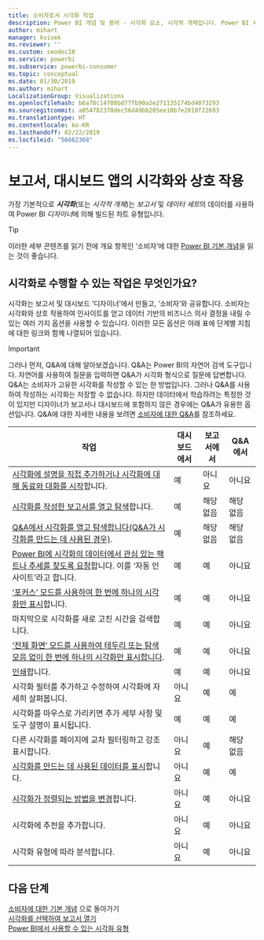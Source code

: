 ```yaml
---
title: 소비자로서 시각화 작업
description: Power BI 개념 및 용어 - 시각화 요소, 시각적 개체입니다. Power BI 시각화, 시각적 개체란 무엇인가요?
author: mihart
manager: kvivek
ms.reviewer: ''
ms.custom: seodec18
ms.service: powerbi
ms.subservice: powerbi-consumer
ms.topic: conceptual
ms.date: 01/30/2019
ms.author: mihart
LocalizationGroup: Visualizations
ms.openlocfilehash: b6a78c14f08bd77fb90a2e271135174bd4073293
ms.sourcegitcommit: a054782370dec56d49bb205ee10b7e2018f22693
ms.translationtype: HT
ms.contentlocale: ko-KR
ms.lasthandoff: 02/22/2019
ms.locfileid: "56662368"
---
```

# <a name="interact-with-visualizations-in-reports-dashboards-and-apps"></a>보고서, 대시보드 앱의 시각화와 상호 작용

가장 기본적으로 ***시각화***(또는 *시각적 개체*)는 *보고서* 및 *데이터 세트*의 데이터를 사용하여 Power BI *디자이너*에 의해 빌드된 차트 유형입니다. 

> [!TIP]
> 이러한 세부 콘텐츠를 읽기 전에 개요 항목인 ‘소비자’에 대한 [Power BI 기본 개념](end-user-basic-concepts.md)을 읽는 것이 좋습니다.

## <a name="what-can-i-do-with-visualizations"></a>시각화로 수행할 수 있는 작업은 무엇인가요?

시각화는 보고서 및 대시보드 ‘디자이너’에서 만들고, ‘소비자’와 공유합니다. 소비자는 시각화와 상호 작용하여 인사이트를 얻고 데이터 기반의 비즈니스 의사 결정을 내릴 수 있는 여러 가지 옵션을 사용할 수 있습니다. 이러한 모든 옵션은 아래 표에 단계별 지침에 대한 링크와 함께 나열되어 있습니다.

> [!IMPORTANT]
> 그러나 먼저, Q&A에 대해 알아보겠습니다. Q&A는 Power BI의 자연어 검색 도구입니다. 자연어를 사용하여 질문을 입력하면 Q&A가 시각화 형식으로 질문에 답변합니다. Q&A는 소비자가 고유한 시각화를 작성할 수 있는 한 방법입니다. 그러나 Q&A를 사용하여 작성하는 시각화는 저장할 수 없습니다. 하지만 데이터에서 학습하려는 특정한 것이 있지만 디자이너가 보고서나 대시보드에 포함하지 않은 경우에는 Q&A가 유용한 옵션입니다. Q&A에 대한 자세한 내용을 보려면 [소비자에 대한 Q&A](end-user-q-and-a.md)를 참조하세요.



|작업  |대시보드에서  |보고서에서  | Q&A에서
|---------|---------|---------|--------|
|[시각화에 설명을 직접 추가하거나 시각화에 대해 동료와 대화를 시작](end-user-comment.md)합니다.     |  예       |   아니요      |  아니요  |
|[시각화를 작성한 보고서를 열고 탐색](end-user-tiles.md)합니다.     |    예     |   해당 없음      |  해당 없음 |
|[Q&A에서 시각화를 열고 탐색합니다(Q&A가 시각화를 만드는 데 사용된 경우)](end-user-q-and-a.md).     |   예      |   해당 없음      |  해당 없음  |
|[Power BI에 시각화의 데이터에서 관심 있는 팩트나 추세를 찾도록 요청](end-user-insights.md)합니다.  이를 ‘자동 인사이트’라고 합니다.     |    예     |   예      | 아니요   |
|[‘포커스’ 모드를 사용하여 한 번에 하나의 시각화만 표시](end-user-focus.md)합니다.     | 예        |   예      | 아니요  |
|마지막으로 시각화를 새로 고친 시간을 검색합니다.     |  예       |    예     | 아니요  |
|[‘전체 화면’ 모드를 사용하여 테두리 또는 탐색 모음 없이 한 번에 하나의 시각화만 표시합니다](end-user-focus.md).     |   예      |  예       | 아니요  |
|[인쇄](end-user-print.md)합니다.     |  예       |   예      | 아니요  |
|시각화 필터를 추가하고 수정하여 시각화에 자세히 살펴봅니다.     |    아니요     |   예      | 예  |
|시각화를 마우스로 가리키면 추가 세부 사항 및 도구 설명이 표시됩니다.     |    예     |   예      | 예  |
|다른 시각화를 페이지에 교차 필터링하고 강조 표시합니다.     |   아니요      |   예      | 해당 없음  |
|[시각화를 만드는 데 사용된 데이터를 표시](end-user-show-data.md)합니다.     |  아니요       |   예      | 예  |
| [시각화가 정렬되는 방법을 변경](end-user-search-sort.md)합니다. | 아니요  | 예  | 아니요  |
| 시각화에 추천을 추가합니다. | 아니요  | 예  |  아니요 |
| 시각화 유형에 따라 분석합니다. | 아니요  | 예  | 아니요  |

## <a name="next-steps"></a>다음 단계
[소비자에 대한 기본 개념](end-user-basic-concepts.md)  으로 돌아가기  
[시각화를 선택하여 보고서 열기](end-user-report-open.md)    
[Power BI에서 사용할 수 있는 시각화 유형](end-user-visual-type.md)